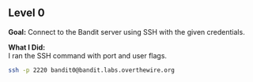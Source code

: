 ## Level 0
**Goal:** Connect to the Bandit server using SSH with the given credentials.

**What I Did:**  
I ran the SSH command with port and user flags.

```bash
ssh -p 2220 bandit0@bandit.labs.overthewire.org 
```